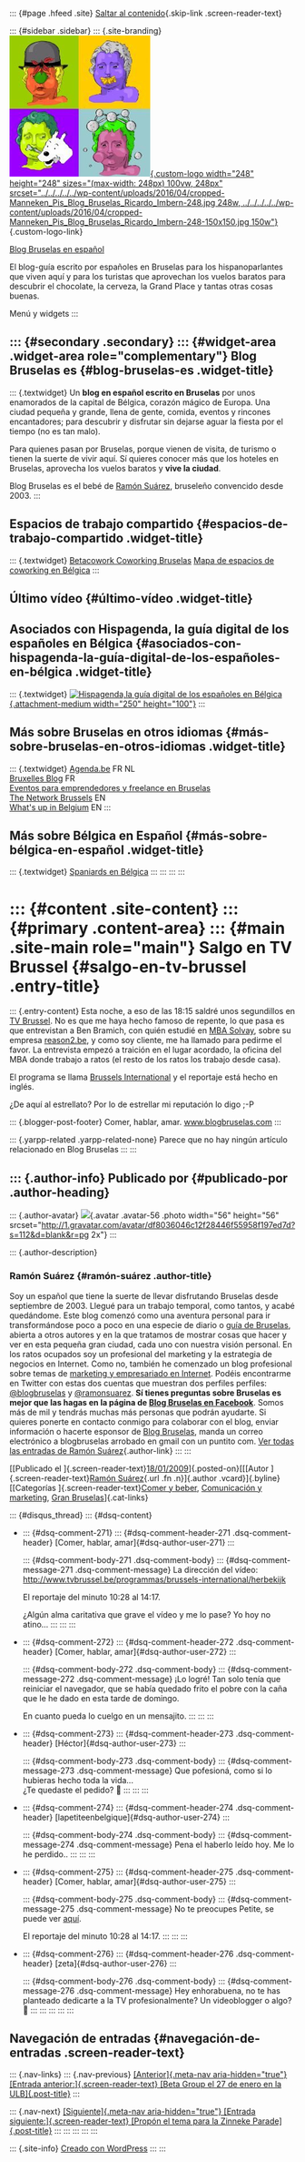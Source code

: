 ::: {#page .hfeed .site}
[Saltar al
contenido](../../../../../index.html?p=227#content){.skip-link
.screen-reader-text}

::: {#sidebar .sidebar}
::: {.site-branding}
[![](../../../../../wp-content/uploads/2016/04/cropped-Manneken_Pis_Blog_Bruselas_Ricardo_Imbern-248.jpg){.custom-logo
width="248" height="248" sizes="(max-width: 248px) 100vw, 248px"
srcset="../../../../../wp-content/uploads/2016/04/cropped-Manneken_Pis_Blog_Bruselas_Ricardo_Imbern-248.jpg 248w, ../../../../../wp-content/uploads/2016/04/cropped-Manneken_Pis_Blog_Bruselas_Ricardo_Imbern-248-150x150.jpg 150w"}](../../../../../index.html){.custom-logo-link}

[Blog Bruselas en español](../../../../../index.html)

El blog-guía escrito por españoles en Bruselas para los hispanoparlantes
que viven aquí y para los turistas que aprovechan los vuelos baratos
para descubrir el chocolate, la cerveza, la Grand Place y tantas otras
cosas buenas.

Menú y widgets
:::

::: {#secondary .secondary}
::: {#widget-area .widget-area role="complementary"}
Blog Bruselas es {#blog-bruselas-es .widget-title}
----------------

::: {.textwidget}
Un **blog en español escrito en Bruselas** por unos enamorados de la
capital de Bélgica, corazón mágico de Europa. Una ciudad pequeña y
grande, llena de gente, comida, eventos y rincones encantadores; para
descubrir y disfrutar sin dejarse aguar la fiesta por el tiempo (no es
tan malo).

Para quienes pasan por Bruselas, porque vienen de visita, de turismo o
tienen la suerte de vivir aquí. Sí quieres conocer más que los hoteles
en Bruselas, aprovecha los vuelos baratos y **vive la ciudad**.

Blog Bruselas es el bebé de [Ramón Suárez](http://www.ramonsuarez.com),
bruseleño convencido desde 2003.
:::

Espacios de trabajo compartido {#espacios-de-trabajo-compartido .widget-title}
------------------------------

::: {.textwidget}
[Betacowork Coworking Bruselas](http://www.betacowork.com) [Mapa de
espacios de coworking en Bélgica](http://coworkingbelgium.com)
:::

Último vídeo {#último-vídeo .widget-title}
------------

Asociados con Hispagenda, la guía digital de los españoles en Bélgica {#asociados-con-hispagenda-la-guía-digital-de-los-españoles-en-bélgica .widget-title}
---------------------------------------------------------------------

::: {.textwidget}
[![Hispagenda,la guía digital de los españoles en
Bélgica](../../../../../wp-content/uploads/2010/04/Hispagenda-250px.gif "Hispagenda, la guía digital de los españoles en Bélgica"){.attachment-medium
width="250" height="100"}](http://www.hispagenda.com)
:::

Más sobre Bruselas en otros idiomas {#más-sobre-bruselas-en-otros-idiomas .widget-title}
-----------------------------------

::: {.textwidget}
[Agenda.be](http://www.agenda.be) FR NL\
[Bruxelles Blog](http://www.bxlblog.be/) FR\
[Eventos para emprendedores y freelance en
Bruselas](http://www.betacowork.com/events/)\
[The Network
Brussels](http://groups.yahoo.com/group/TheNetworkBrussels/) EN\
[What\'s up in Belgium](http://www.whatsupin.be/) EN
:::

Más sobre Bélgica en Español {#más-sobre-bélgica-en-español .widget-title}
----------------------------

::: {.textwidget}
[Spaniards en Bélgica](http://www.spaniards.es/paises/belgica)
:::
:::
:::
:::

::: {#content .site-content}
::: {#primary .content-area}
::: {#main .site-main role="main"}
Salgo en TV Brussel {#salgo-en-tv-brussel .entry-title}
===================

::: {.entry-content}
Esta noche, a eso de las 18:15 saldré unos segundillos en [TV
Brussel](http://tvbrussel.be/). No es que me haya hecho famoso de
repente, lo que pasa es que entrevistan a Ben Bramich, con quién estudié
en [MBA Solvay](http://www.solvay.edu/mba), sobre su empresa
[reason2.be](http://comerhablaramar.blogspot.com/2008/11/productos-biolgicos-domicilio.html),
y como soy cliente, me ha llamado para pedirme el favor. La entrevista
empezó a traición en el lugar acordado, la oficina del MBA donde trabajo
a ratos (el resto de los ratos los trabajo desde casa).

El programa se llama [Brussels
International](http://www.tvbrussel.be/programmas/brussels-international)
y el reportaje está hecho en inglés.

¿De aquí al estrellato? Por lo de estrellar mi reputación lo digo ;-P

::: {.blogger-post-footer}
Comer, hablar, amar. www.blogbruselas.com
:::

::: {.yarpp-related .yarpp-related-none}
Parece que no hay ningún artículo relacionado en Blog Bruselas
:::
:::

::: {.author-info}
Publicado por {#publicado-por .author-heading}
-------------

::: {.author-avatar}
![](http://1.gravatar.com/avatar/df8036046c12f28446f55958f197ed7d?s=56&d=blank&r=pg){.avatar
.avatar-56 .photo width="56" height="56"
srcset="http://1.gravatar.com/avatar/df8036046c12f28446f55958f197ed7d?s=112&d=blank&r=pg 2x"}
:::

::: {.author-description}
### Ramón Suárez {#ramón-suárez .author-title}

Soy un español que tiene la suerte de llevar disfrutando Bruselas desde
septiembre de 2003. Llegué para un trabajo temporal, como tantos, y
acabé quedándome. Este blog comenzó como una aventura personal para ir
transformándose poco a poco en una especie de diario o [guía de
Bruselas](../../../../../index.html), abierta a otros autores y en la
que tratamos de mostrar cosas que hacer y ver en esta pequeña gran
ciudad, cada uno con nuestra visión personal. En los ratos ocupados soy
un profesional del marketing y la estrategia de negocios en Internet.
Como no, también he comenzado un blog profesional sobre temas de
[marketing y empresariado en Internet](http://ramonsuarez.com). Podéis
encontrarme en Twitter con estas dos cuentas que muestran dos perfiles
perfiles: [\@blogbruselas](http://twitter.com/blogbruselas) y
[\@ramonsuarez](http://twitter.com/ramonsuarez). **Sí tienes preguntas
sobre Bruselas es mejor que las hagas en la página de [Blog Bruselas en
Facebook](http://www.facebook.com/blogbruselas)**. Somos más de mil y
tendrás muchas más personas que podrán ayudarte. Si quieres ponerte en
contacto conmigo para colaborar con el blog, enviar información o
hacerte esponsor de [Blog Bruselas](../../../../../index.html), manda un
correo electrónico a blogbruselas arrobado en gmail con un puntito com.
[Ver todas las entradas de Ramón
Suárez](../../../../2010/04/30/index.html?author=2){.author-link}
:::
:::

[[Publicado el
]{.screen-reader-text}[18/01/2009](../../../../../index.html?p=227)]{.posted-on}[[[Autor
]{.screen-reader-text}[Ramón
Suárez](../../../../2010/04/30/index.html?author=2){.url .fn
.n}]{.author .vcard}]{.byline}[[Categorías ]{.screen-reader-text}[Comer
y beber](../../../../category/comer-y-beber/index.html), [Comunicación y
marketing](../../../../category/comunicacion-y-marketing/index.html),
[Gran
Bruselas](../../../../category/gran-bruselas/index.html)]{.cat-links}

::: {#disqus_thread}
::: {#dsq-content}
-   ::: {#dsq-comment-271}
    ::: {#dsq-comment-header-271 .dsq-comment-header}
    [Comer, hablar, amar]{#dsq-author-user-271}
    :::

    ::: {#dsq-comment-body-271 .dsq-comment-body}
    ::: {#dsq-comment-message-271 .dsq-comment-message}
    La dirección del vídeo:
    <http://www.tvbrussel.be/programmas/brussels-international/herbekijk>

    El reportaje del minuto 10:28 al 14:17.

    ¿Algún alma caritativa que grave el vídeo y me lo pase? Yo hoy no
    atino...
    :::
    :::
    :::

-   ::: {#dsq-comment-272}
    ::: {#dsq-comment-header-272 .dsq-comment-header}
    [Comer, hablar, amar]{#dsq-author-user-272}
    :::

    ::: {#dsq-comment-body-272 .dsq-comment-body}
    ::: {#dsq-comment-message-272 .dsq-comment-message}
    ¡Lo logré! Tan solo tenía que reiniciar el navegador, que se había
    quedado frito el pobre con la caña que le he dado en esta tarde de
    domingo.

    En cuanto pueda lo cuelgo en un mensajito.
    :::
    :::
    :::

-   ::: {#dsq-comment-273}
    ::: {#dsq-comment-header-273 .dsq-comment-header}
    [Héctor]{#dsq-author-user-273}
    :::

    ::: {#dsq-comment-body-273 .dsq-comment-body}
    ::: {#dsq-comment-message-273 .dsq-comment-message}
    Que pofesioná, como si lo hubieras hecho toda la vida...\
    ¿Te quedaste el pedido? 🙂
    :::
    :::
    :::

-   ::: {#dsq-comment-274}
    ::: {#dsq-comment-header-274 .dsq-comment-header}
    [lapetiteenbelgique]{#dsq-author-user-274}
    :::

    ::: {#dsq-comment-body-274 .dsq-comment-body}
    ::: {#dsq-comment-message-274 .dsq-comment-message}
    Pena el haberlo leído hoy. Me lo he perdido..
    :::
    :::
    :::

-   ::: {#dsq-comment-275}
    ::: {#dsq-comment-header-275 .dsq-comment-header}
    [Comer, hablar, amar]{#dsq-author-user-275}
    :::

    ::: {#dsq-comment-body-275 .dsq-comment-body}
    ::: {#dsq-comment-message-275 .dsq-comment-message}
    No te preocupes Petite, se puede ver
    [aquí](http://www.tvbrussel.be/programmas/brussels-international/herbekijk).

    El reportaje del minuto 10:28 al 14:17.
    :::
    :::
    :::

-   ::: {#dsq-comment-276}
    ::: {#dsq-comment-header-276 .dsq-comment-header}
    [zeta]{#dsq-author-user-276}
    :::

    ::: {#dsq-comment-body-276 .dsq-comment-body}
    ::: {#dsq-comment-message-276 .dsq-comment-message}
    Hey enhorabuena, no te has planteado dedicarte a la TV
    profesionalmente? Un videoblogger o algo? 🙂
    :::
    :::
    :::
:::
:::

Navegación de entradas {#navegación-de-entradas .screen-reader-text}
----------------------

::: {.nav-links}
::: {.nav-previous}
[[Anterior]{.meta-nav aria-hidden="true"} [Entrada
anterior:]{.screen-reader-text} [Beta Group el 27 de enero en la
ULB]{.post-title}](../../../../../index.html?p=226)
:::

::: {.nav-next}
[[Siguiente]{.meta-nav aria-hidden="true"} [Entrada
siguiente:]{.screen-reader-text} [Propón el tema para la Zinneke
Parade]{.post-title}](../../../../../index.html?p=228)
:::
:::
:::
:::
:::

::: {.site-info}
[Creado con WordPress](https://es.wordpress.org/)
:::
:::
